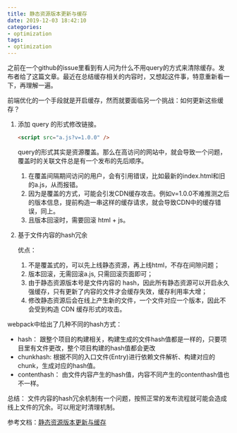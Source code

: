 ```yaml
---
title: 静态资源版本更新与缓存
date: 2019-12-03 18:42:10
categories:
- optimization
tags:
- optimization
---
```


之前在一个github的issue里看到有人问为什么不用query的方式来清除缓存。发布者给了这篇文章。最近在总结缓存相关的内容时，又想起这件事，特意重新看一下，再理解一遍。

前端优化的一个手段就是开启缓存，然而就要面临另一个挑战：如何更新这些缓存？

1. 添加 query 的形式修改链接。

   ```html
   <script src="a.js?v=1.0.0" />
   ```

   query的形式其实是资源覆盖。那么在高访问的网站中，就会导致一个问题，覆盖时的关联文件总是有一个发布的先后顺序。

    1. 在覆盖间隔期间访问的用户，会有引用错误，比如最新的index.html和旧的a.js，从而报错。
    2. 因为是覆盖的方式，可能会引发CDN缓存攻击。例如v=1.0.0不难推测之后的版本信息，提前构造一串这样的缓存请求，就会导致CDN中的缓存错误，同上。
    3. 且版本回滚时，需要回滚 html + js。

2. 基于文件内容的hash冗余

   优点：

   1. 不是覆盖式的，可以先上线静态资源，再上线html，不存在间隙问题；
   2. 版本回滚，无需回滚a.js, 只需回滚页面即可；
   3. 由于静态资源版本号是文件内容的 hash，因此所有静态资源可以开启永久强缓存，只有更新了内容的文件才会缓存失效，缓存利用率大增；
   4. 修改静态资源后会在线上产生新的文件，一个文件对应一个版本，因此不会受到构造 CDN 缓存形式的攻击。

webpack中给出了几种不同的hash方式：

- hash： 跟整个项目的构建相关，构建生成的文件hash值都是一样的，只要项目里有文件更改，整个项目构建的hash值都会更改
- chunkhash: 根据不同的入口文件(Entry)进行依赖文件解析、构建对应的chunk，生成对应的hash值。
- contenthash： 由文件内容产生的hash值，内容不同产生的contenthash值也不一样。

总结： 文件内容的hash冗余机制有一个问题，按照正常的发布流程就可能会造成线上文件的冗余。可以用定时清理机制。

参考文档：[静态资源版本更新与缓存](https://www.infoq.cn/article/front-end-engineering-and-performance-optimization-part1/)
